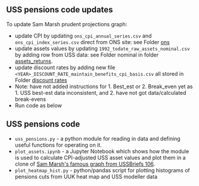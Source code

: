 ## USS pensions code updates

To update Sam Marsh prudent projections graph: 

- update CPI by updating `ons_cpi_annual_series.csv` and `ons_cpi_index_series.csv` direct from ONS site: see Folder [ons](https://github.com/SussexUCU/USS/tree/main/data/ons)
- update assets values by updating `1992_todate_raw_assets_nominal.csv` by adding row from USS data: see Folder nominal in folder [assets_returns](https://github.com/SussexUCU/USS/tree/b1ce885eb2e5e1285a72187809d959660faf5bbf/data/assets_returns).
- update discount rates by adding new file `<YEAR>_DISCOUNT_RATE_maintain_benefits_cpi_basis.csv` all stored in Folder [discount rates](https://github.com/SussexUCU/USS/tree/b1ce885eb2e5e1285a72187809d959660faf5bbf/data/discount_rates/cpi)
- Note: have not added instructions for 1. Best_est or 2. Break_even yet as 1. USS best-est data inconsistent, and 2. have not got data/calculated break-evens
- Run code as below
  
## USS pensions code
- `uss_pensions.py` - a python module for reading in data and defining useful functions for operating on it.
- `plot_assets.ipynb` - a Jupyter Notebook which shows how the module is used to calculate CPI-adjusted USS asset values and plot them in a clone of [Sam Marsh's famous graph from USSBriefs 106](https://medium.com/ussbriefs/how-extreme-prudence-and-misguided-risk-management-sent-the-uss-into-crisis-baf78c35d9e1).
- `plot_heatmap_hist.py` - python/pandas script for plotting histograms of pensions cuts from UUK heat map and USS modeller data
